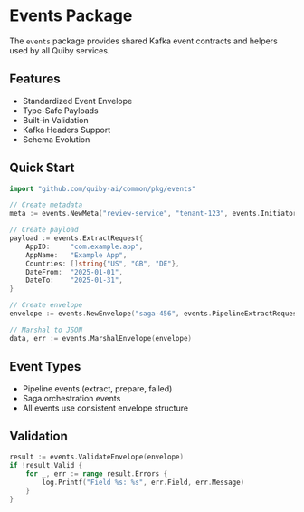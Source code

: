 # Events Package

The `events` package provides shared Kafka event contracts and helpers used by all Quiby services.

## Features

- Standardized Event Envelope
- Type-Safe Payloads
- Built-in Validation
- Kafka Headers Support
- Schema Evolution

## Quick Start

```go
import "github.com/quiby-ai/common/pkg/events"

// Create metadata
meta := events.NewMeta("review-service", "tenant-123", events.InitiatorUser)

// Create payload
payload := events.ExtractRequest{
    AppID:     "com.example.app",
    AppName:   "Example App",
    Countries: []string{"US", "GB", "DE"},
    DateFrom:  "2025-01-01",
    DateTo:    "2025-01-31",
}

// Create envelope
envelope := events.NewEnvelope("saga-456", events.PipelineExtractRequest, payload, meta)

// Marshal to JSON
data, err := events.MarshalEnvelope(envelope)
```

## Event Types

- Pipeline events (extract, prepare, failed)
- Saga orchestration events
- All events use consistent envelope structure

## Validation

```go
result := events.ValidateEnvelope(envelope)
if !result.Valid {
    for _, err := range result.Errors {
        log.Printf("Field %s: %s", err.Field, err.Message)
    }
}
```

